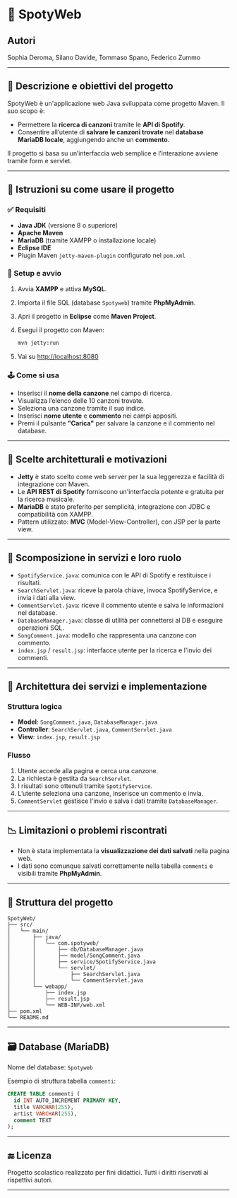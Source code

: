 
# 🎵 SpotyWeb

## Autori
Sophia Deroma, Silano Davide, Tommaso Spano, Federico Zummo

---

## 📌 Descrizione e obiettivi del progetto

SpotyWeb è un'applicazione web Java sviluppata come progetto Maven. Il suo scopo è:

- Permettere la **ricerca di canzoni** tramite le **API di Spotify**.
- Consentire all’utente di **salvare le canzoni trovate** nel **database MariaDB locale**, aggiungendo anche un **commento**.

Il progetto si basa su un’interfaccia web semplice e l’interazione avviene tramite form e servlet.

---

## 🚀 Istruzioni su come usare il progetto

### ✅ Requisiti

- **Java JDK** (versione 8 o superiore)
- **Apache Maven**
- **MariaDB** (tramite XAMPP o installazione locale)
- **Eclipse IDE**
- Plugin Maven `jetty-maven-plugin` configurato nel `pom.xml`

### 🧪 Setup e avvio

1. Avvia **XAMPP** e attiva **MySQL**.
2. Importa il file SQL (database `Spotyweb`) tramite **PhpMyAdmin**.
3. Apri il progetto in **Eclipse** come **Maven Project**.
4. Esegui il progetto con Maven:

   ```bash
   mvn jetty:run
   ```

5. Vai su <http://localhost:8080>

### 🕹️ Come si usa

- Inserisci il **nome della canzone** nel campo di ricerca.
- Visualizza l’elenco delle 10 canzoni trovate.
- Seleziona una canzone tramite il suo indice.
- Inserisci **nome utente** e **commento** nei campi appositi.
- Premi il pulsante **"Carica"** per salvare la canzone e il commento nel database.

---

## 🧱 Scelte architetturali e motivazioni

- **Jetty** è stato scelto come web server per la sua leggerezza e facilità di integrazione con Maven.
- Le **API REST di Spotify** forniscono un'interfaccia potente e gratuita per la ricerca musicale.
- **MariaDB** è stato preferito per semplicità, integrazione con JDBC e compatibilità con XAMPP.
- Pattern utilizzato: **MVC** (Model-View-Controller), con JSP per la parte view.

---

## 🧩 Scomposizione in servizi e loro ruolo

- `SpotifyService.java`: comunica con le API di Spotify e restituisce i risultati.
- `SearchServlet.java`: riceve la parola chiave, invoca SpotifyService, e invia i dati alla view.
- `CommentServlet.java`: riceve il commento utente e salva le informazioni nel database.
- `DatabaseManager.java`: classe di utilità per connettersi al DB e eseguire operazioni SQL.
- `SongComment.java`: modello che rappresenta una canzone con commento.
- `index.jsp` / `result.jsp`: interfacce utente per la ricerca e l'invio dei commenti.

---

## 🧠 Architettura dei servizi e implementazione

### Struttura logica

- **Model**: `SongComment.java`, `DatabaseManager.java`
- **Controller**: `SearchServlet.java`, `CommentServlet.java`
- **View**: `index.jsp`, `result.jsp`

### Flusso

1. Utente accede alla pagina e cerca una canzone.
2. La richiesta è gestita da `SearchServlet`.
3. I risultati sono ottenuti tramite `SpotifyService`.
4. L’utente seleziona una canzone, inserisce un commento e invia.
5. `CommentServlet` gestisce l'invio e salva i dati tramite `DatabaseManager`.

---

## 📉 Limitazioni o problemi riscontrati

- Non è stata implementata la **visualizzazione dei dati salvati** nella pagina web.
- I dati sono comunque salvati correttamente nella tabella `commenti` e visibili tramite **PhpMyAdmin**.

---

## 📂 Struttura del progetto

```
SpotyWeb/
├── src/
│   └── main/
│       ├── java/
│       │   └── com.spotyweb/
│       │       ├── db/DatabaseManager.java
│       │       ├── model/SongComment.java
│       │       ├── service/SpotifyService.java
│       │       └── servlet/
│       │           ├── SearchServlet.java
│       │           └── CommentServlet.java
│       └── webapp/
│           ├── index.jsp
│           ├── result.jsp
│           └── WEB-INF/web.xml
├── pom.xml
└── README.md
```

---

## 🗃️ Database (MariaDB)

Nome del database: `Spotyweb`

Esempio di struttura tabella `commenti`:

```sql
CREATE TABLE commenti (
  id INT AUTO_INCREMENT PRIMARY KEY,
  title VARCHAR(255),
  artist VARCHAR(255),
  comment TEXT
);
```

---

## 🔚 Licenza

Progetto scolastico realizzato per fini didattici. Tutti i diritti riservati ai rispettivi autori.

---
